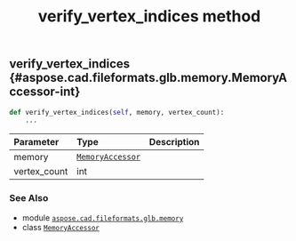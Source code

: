 ﻿---
title: verify_vertex_indices method
second_title: Aspose.CAD for Python via .NET API References
description: 
type: docs
weight: 140
url: /python-net/aspose.cad.fileformats.glb.memory/memoryaccessor/verify_vertex_indices/
is_root: false
---

## verify_vertex_indices {#aspose.cad.fileformats.glb.memory.MemoryAccessor-int}





```python
def verify_vertex_indices(self, memory, vertex_count):
    ...
```


| Parameter | Type | Description |
| :- | :- | :- |
| memory | [`MemoryAccessor`](/cad/python-net/aspose.cad.fileformats.glb.memory/memoryaccessor) |  |
| vertex_count | int |  |



### See Also
* module [`aspose.cad.fileformats.glb.memory`](../../)
* class [`MemoryAccessor`](/cad/python-net/aspose.cad.fileformats.glb.memory/memoryaccessor)

